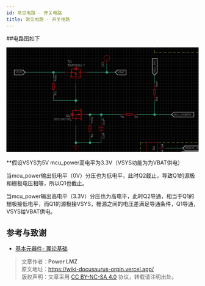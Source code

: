 ```yaml
---
id: 常见电路 - 开关电路
title: 常见电路 - 开关电路
---
```


##电路图如下

![](https://github.com/powerLMZ/picture/blob/master/%E5%BC%80%E5%85%B3%E7%94%B5%E8%B7%AF.jpg?raw=true)

**假设VSYS为5V mcu_power高电平为3.3V（VSYS功能为为VBAT供电）

当mcu_power输出低电平（0V）分压也为低电平，此时Q2截止，导致Q1的源极和栅极电压相等，所以Q1也截止。

当mcu_power输出高电平（3.3V）分压也为高电平，此时Q2导通，相当于Q1的栅极接低电平，而Q1的源极接VSYS，栅源之间的电压差满足导通条件，Q1导通，VSYS给VBAT供电。



## 参考与致谢

- [基本元器件- 理论基础](https://wiki-power.com)

> 文章作者：**Power LMZ**  
> 原文地址：https://wiki-docusaurus-orpin.vercel.app/  
> 版权声明：文章采用 [CC BY-NC-SA 4.0](https://creativecommons.org/licenses/by/4.0/deed.zh) 协议，转载请注明出处。

